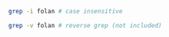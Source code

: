 ```bash
grep -i folan # case insensitive
```
```bash
grep -v folan # reverse grep (not included)
``` 